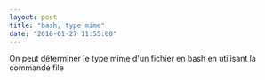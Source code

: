 ```yaml
---
layout: post
title: "bash, type mime"
date: "2016-01-27 11:55:00"
---
```

On peut déterminer le type mime d'un fichier en bash en utilisant la commande file

<script src="https://pastebin.com/embed_js/mxiLGFkq"></script>

